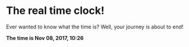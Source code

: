 # The real time clock!

Ever wanted to know what the time is? Well, your journey is about to end!

**The time is Nov 08, 2017, 10:26**